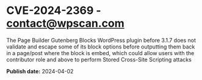# CVE-2024-2369 - contact@wpscan.com

The Page Builder Gutenberg Blocks WordPress plugin before 3.1.7 does not validate and escape some of its block options before outputting them back in a page/post where the block is embed, which could allow users with the contributor role and above to perform Stored Cross-Site Scripting attacks

**Publish date:** 2024-04-02
